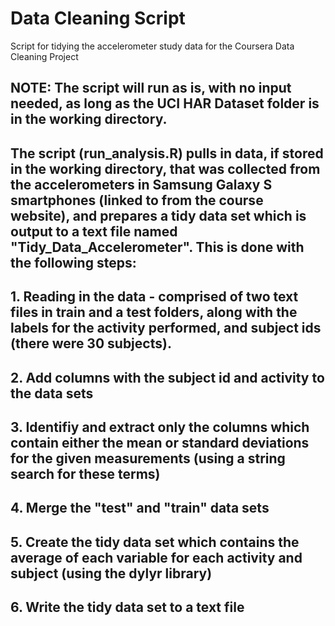 # Data Cleaning Script
Script for tidying the accelerometer study data for the Coursera Data Cleaning Project

## NOTE: The script will run as is, with no input needed, as long as the UCI HAR Dataset folder is in the working directory.

## The script (run_analysis.R) pulls in data, if stored in the working directory, that was collected from the accelerometers in Samsung Galaxy S smartphones (linked to from the course website), and prepares a tidy data set which is output to a text file named "Tidy_Data_Accelerometer". This is done with the following steps:

## 1. Reading in the data - comprised of two text files in train and a test folders, along with the labels for the activity performed, and subject ids (there were 30 subjects). 
## 2. Add columns with the subject id and activity to the data sets
## 3. Identifiy and extract only the columns which contain either the mean or standard deviations for the given measurements (using a string search for these terms)
## 4. Merge the "test" and "train" data sets
## 5. Create the tidy data set which contains the average of each variable for each activity and subject (using the dylyr library)
## 6. Write the tidy data set to a text file


